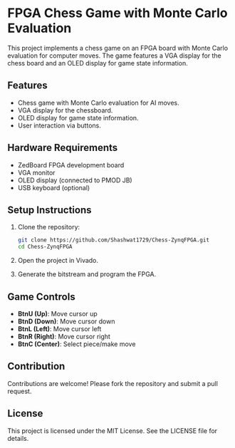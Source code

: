 # FPGA Chess Game with Monte Carlo Evaluation

This project implements a chess game on an FPGA board with Monte Carlo evaluation for computer moves. The game features a VGA display for the chess board and an OLED display for game state information.

## Features
- Chess game with Monte Carlo evaluation for AI moves.
- VGA display for the chessboard.
- OLED display for game state information.
- User interaction via buttons.

## Hardware Requirements
- ZedBoard FPGA development board
- VGA monitor
- OLED display (connected to PMOD JB)
- USB keyboard (optional)

## Setup Instructions
1. Clone the repository:
   ```bash
   git clone https://github.com/Shashwat1729/Chess-ZynqFPGA.git
   cd Chess-ZynqFPGA
   ```
2. Open the project in Vivado.

3. Generate the bitstream and program the FPGA.

## Game Controls
- **BtnU (Up)**: Move cursor up
- **BtnD (Down)**: Move cursor down
- **BtnL (Left)**: Move cursor left
- **BtnR (Right)**: Move cursor right
- **BtnC (Center)**: Select piece/make move

## Contribution
Contributions are welcome! Please fork the repository and submit a pull request.

## License
This project is licensed under the MIT License. See the LICENSE file for details.